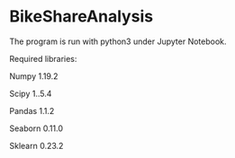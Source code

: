 # BikeShareAnalysis

The program is run with python3 under Jupyter Notebook. 

Required libraries:

Numpy 1.19.2

Scipy 1..5.4

Pandas 1.1.2

Seaborn 0.11.0

Sklearn 0.23.2



